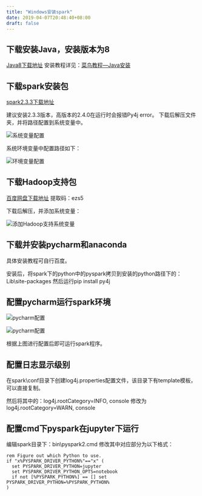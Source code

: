 ```yaml
---
title: "Windows安装spark"
date: 2019-04-07T20:48:40+08:00
draft: false
---
```


## 下载安装Java，安装版本为8
[Java8下载地址](https://www.oracle.com/technetwork/java/javase/downloads/jdk8-downloads-2133151.html)
安装教程详见：[菜鸟教程—Java安装](https://www.runoob.com/java/java-environment-setup.html)
## 下载spark安装包
[spark2.3.3下载地址](https://www.apache.org/dyn/closer.lua/spark/spark-2.3.3/spark-2.3.3-bin-hadoop2.7.tgz)

建议安装2.3.3版本，高版本的2.4.0在运行时会报错Py4j error。
下载后解压文件夹，并将路径配置到系统变量中。

![系统变量配置](http://pp0miv3mb.bkt.clouddn.com/20190312091710994.png)

系统环境变量中配置路径如下：

![环境变量配置](http://pp0miv3mb.bkt.clouddn.com/20190407205136.png)

## 下载Hadoop支持包
[百度网盘下载地址](https://pan.baidu.com/s/19wb-gTMtZ_9x8TegbB-_Wg)
提取码：ezs5

下载后解压，并添加系统变量：

![添加Hadoop支持系统变量](http://pp0miv3mb.bkt.clouddn.com/20190407205301.png)

## 下载并安装pycharm和anaconda
具体安装教程可自行百度。

安装后，将spark下的python中的pyspark拷贝到安装的python路径下的：Lib\site-packages
然后运行pip install py4j
## 配置pycharm运行spark环境

![pycharm配置](http://pp0miv3mb.bkt.clouddn.com/20190407205405.png)

![pycharm配置](http://pp0miv3mb.bkt.clouddn.com/20190407205447.png)

根据上图进行配置后即可运行spark程序。

## 配置日志显示级别
在spark\conf目录下创建log4j.properties配置文件，该目录下有template模板，可以直接复制。

然后将其中的：log4j.rootCategory=INFO, console 修改为 log4j.rootCategory=WARN, console

## 配置cmd下pyspark在jupyter下运行
编辑spark目录下：bin\pyspark2.cmd
修改其中对应部分为以下格式：
```
rem Figure out which Python to use.
if "x%PYSPARK_DRIVER_PYTHON%"=="x" (
  set PYSPARK_DRIVER_PYTHON=jupyter
  set PYSPARK_DRIVER_PYTHON_OPTS=notebook
  if not [%PYSPARK_PYTHON%] == [] set PYSPARK_DRIVER_PYTHON=%PYSPARK_PYTHON%
)
```
